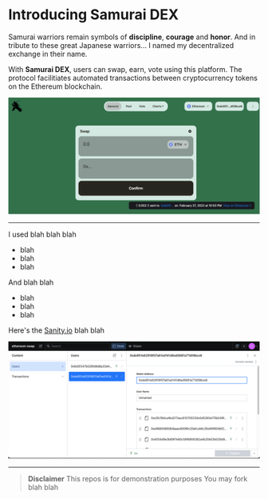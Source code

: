 # Introducing Samurai DEX

Samurai warriors remain symbols of **discipline**, **courage** and **honor**. And in tribute to these great Japanese warriors... I named my decentralized exchange in their name.

With **Samurai DEX**, users can swap, earn, vote using this platform.
The protocol facilitiates automated transactions between cryptocurrency tokens on the Ethereum blockchain.


![DEX-screenshot](/DEX3.png)


------------------------------------------------------------------------------------------------------------------------

I used blah blah blah

* blah
* blah
* blah

And blah blah

* blah 
* blah
* blah

Here's the [Sanity.io](https://www.sanity.io/) blah blah

![Sanity-users](/DEX2.png)

-------------------------------------------------------------------

> **Disclaimer**
> This repos is for demonstration purposes
> You may fork blah blah

